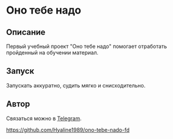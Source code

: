 # Оно тебе надо

## Описание
Первый учебный проект "Оно тебе надо" помогает отработать пройденный на обучении материал.

## Запуск
Запускать аккуратно, судить мягко и снисходительно.

## Автор
Связаться можно в [Telegram](https://t.me/hyaline1989).

https://github.com/Hyaline1989/ono-tebe-nado-fd